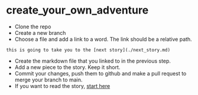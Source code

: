 # create_your_own_adventure

- Clone the repo
- Create a new branch
- Choose a file and add a link to a word. The link should be a relative path.
```
this is going to take you to the [next story](./next_story.md)
```
- Create the markdown file that you linked to in the previous step.
- Add a new piece to the story. Keep it short.
- Commit your changes, push them to github and make a pull request to merge your branch to main.
- If you want to read the story, [start here](./start_here.md)
